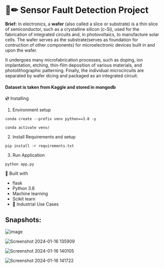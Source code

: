 # 📄✏ Sensor Fault Detection Project
**Brief:** In electronics, a **wafer** (also called a slice or substrate) is a thin slice of semiconductor, such as a crystalline silicon (c-Si), used for the fabrication of integrated circuits and, in photovoltaics, to manufacture solar cells. The wafer serves as the substrate(serves as foundation for contruction of other components) for microelectronic devices built in and upon the wafer. 

It undergoes many microfabrication processes, such as doping, ion implantation, etching, thin-film deposition of various materials, and photolithographic patterning. Finally, the individual microcircuits are separated by wafer dicing and packaged as an integrated circuit.

#### Dataset is taken from Kaggle and stored in mongodb


💿 Installing
1. Environment setup
```
conda create --prefix venv python==3.8 -y
```
```
conda activate venv/
````
2. Install Requirements and setup
```
pip install -r requirements.txt
```
3. Run Application
```
python app.py
```

🔧 Built with
- flask
- Python 3.8
- Machine learning
- Scikit learn
- 🏦 Industrial Use Cases
  

## Snapshots:

![image](https://github.com/ShubhamMohanty680/SensorFaultPrediction/assets/101620532/56ccf3dc-510f-46a5-9c98-47454c1c932a)



![Screenshot 2024-01-16 135909](https://github.com/ShubhamMohanty680/SensorFaultPrediction/assets/101620532/6fc0abce-4c17-4343-8a75-253379ce6ce8)



![Screenshot 2024-01-16 140105](https://github.com/ShubhamMohanty680/SensorFaultPrediction/assets/101620532/2adf17b4-af12-44b8-8ac1-dc84add6027c)


![Screenshot 2024-01-16 141722](https://github.com/ShubhamMohanty680/SensorFaultPrediction/assets/101620532/f81033d6-526a-4a91-83a9-5a4a842ca2b8)



